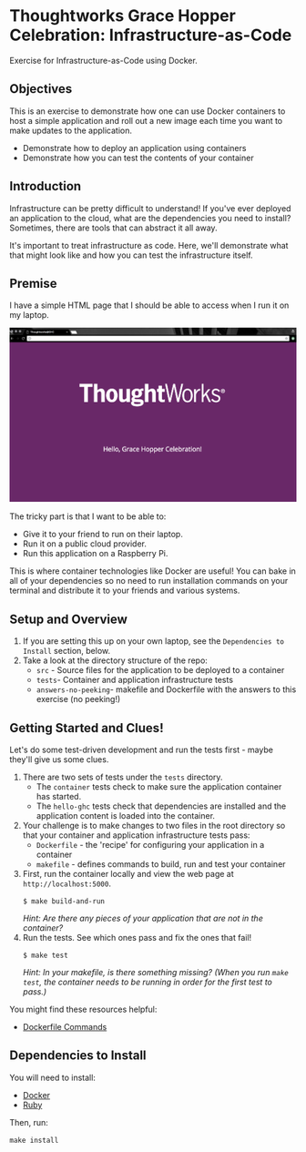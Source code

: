 # Thoughtworks Grace Hopper Celebration: Infrastructure-as-Code
Exercise for Infrastructure-as-Code using Docker.

## Objectives
This is an exercise to demonstrate how one can use Docker containers
to host a simple application and roll out a new image each time you want
to make updates to the application.
* Demonstrate how to deploy an application using containers
* Demonstrate how you can test the contents of your container

## Introduction
Infrastructure can be pretty difficult to understand! If you've ever deployed an
application to the cloud, what are the dependencies you need to
install? Sometimes, there are tools that can abstract it all away.

It's important to treat infrastructure as code. Here, we'll demonstrate
what that might look like and how you can test the infrastructure itself.

## Premise
I have a simple HTML page that I should be able to access
when I run it on my laptop.

![Image of Expected Web Page](answers-no-peeking/application_landing_page.png)

The tricky part is that I want to be able to:
* Give it to your friend to run on their laptop.
* Run it on a public cloud provider.
* Run this application on a Raspberry Pi.

This is where container technologies like Docker are useful!
You can bake in all of your dependencies so no need to run
installation commands on your terminal and distribute it to
your friends and various systems.

## Setup and Overview
1. If you are setting this up on your own laptop, see the `Dependencies to Install` section, below.
1. Take a look at the directory structure of the repo:
    * `src` - Source files for the application to be deployed to a container
    * `tests`- Container and application infrastructure tests
    * `answers-no-peeking`- makefile and Dockerfile with the answers to this exercise (no peeking!)

## Getting Started and Clues!
Let's do some test-driven development and run the tests first - maybe
they'll give us some clues.

1. There are two sets of tests under the `tests` directory.
    * The `container` tests check to make sure the application container
      has started.
    * The `hello-ghc` tests check that dependencies are installed and the
      application content is loaded into the container.
1. Your challenge is to make changes to two files in the root
directory so that your container and application infrastructure tests pass:
    * `Dockerfile` - the 'recipe' for configuring your application in a container
    * `makefile` - defines commands to build, run and test your container
1. First, run the container locally and view the web page at `http://localhost:5000`.
   ```
   $ make build-and-run
   ```
   *Hint: Are there any pieces of your application that are not in the container?*
1. Run the tests. See which ones pass and fix the ones that fail!
   ```
   $ make test
   ```
   *Hint: In your makefile, is there something missing? (When you run `make test`, the container needs to be running in order for the first test to pass.)*

You might find these resources helpful:
* [Dockerfile Commands](https://docs.docker.com/engine/reference/builder/)

## Dependencies to Install
You will need to install:
* [Docker](https://docs.docker.com/install/)
* [Ruby](https://www.ruby-lang.org/en/documentation/installation/)

Then, run:
```
make install
```
